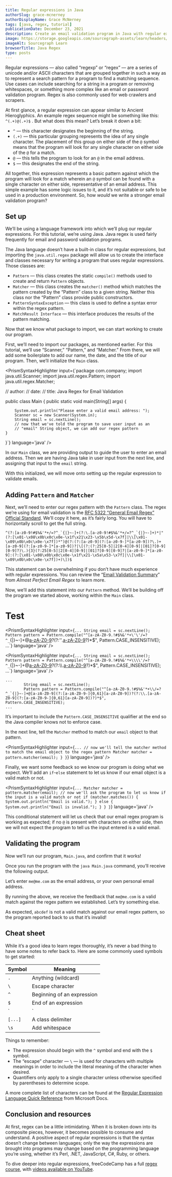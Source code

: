 ```yaml
---
title: Regular expressions in Java
authorSlug: grace-mcnerney
authorDisplayName: Grace McNerney
tags: [java, regex, tutorial]
publicationDate: December 23, 2021
description: Create an email validation program in Java with regular expressions
image: https://storage.googleapis.com/sourcegraph-assets/learn/headers/sourcegraph-learn-header-10.png
imageAlt: Sourcegraph Learn
browserTitle: Java Regex
type: posts
---
```


Regular expressions — also called “regexp” or “regex” — are a series of unicode and/or ASCII characters that are grouped together in such a way as to represent a search pattern for a program to find a matching sequence. Use cases can include searching for a string in a program or removing whitespaces, or something more complex like an email or password validation program. Regex is also commonly used for web crawlers and scrapers.

At first glance, a regular expression can appear similar to Ancient Hieroglyphics. An example regex sequence might be something like this: `^(.+)@(.+)$` . But what does this mean? Let’s break it down a bit:

* `^` — this character designates the beginning of the string.
* `(.+)` — this particular grouping represents the idea of any single character. The placement of this group on either side of the `@` symbol means that the program will look for any single character on either side of the `@` for a match.
* `@` — this tells the program to look for an `@` in the email address.
* `$` — this designates the end of the string.

All together, this expression represents a basic pattern against which the program will look for a match wherein an `@` symbol can be found with a single character on either side, representative of an email address. This simple example has some logic issues to it, and it’s not suitable or safe to be used in a production environment. So, how _would_ we write a stronger email validation program? 

## Set up

We’ll be using a language framework into which we’ll plug our regular expressions. For this tutorial, we’re using Java. Java regex is used fairly frequently for email and password validation programs. 

The Java language doesn’t have a built-in class for regular expressions, but importing the `java.util.regex` package will allow us to create the interface and classes necessary for writing a program that uses regular expressions. Those classes are:

* `Pattern` — this class creates the static `compile()` methods used to create and return `Pattern` objects.
* `Matcher` — this class creates the `matcher()` method which matches the pattern created by the “Pattern” class to a given string. Neither this class nor the “Pattern” class provide public constructors. 
* `PatternSyntaxException` — this class is used to define a syntax error within the regex pattern.
* `MatchResult Interface` — this interface produces the results of the pattern matching. 

Now that we know what package to import, we can start working to create our program. 

First, we’ll need to import our packages, as mentioned earlier. For this tutorial, we’ll use “Scanner,” “Pattern,” and “Matcher.” From there, we will add some boilerplate to add our name, the date, and the title of our program. Then, we’ll initialize the `Main` class. 

<PrismSyntaxHighlighter
input={`package com.company;
import java.util.Scanner;
import java.util.regex.Pattern;
import java.util.regex.Matcher;
 
// author: 
// date: 
// title: Java Regex for Email Validation
 
public class Main {
    public static void main(String[] args) {
 
        System.out.println("Please enter a valid email address: ");
        Scanner sc = new Scanner(System.in);
        String email = sc.nextLine();
        // now that we've told the program to save user input as an 
        // "email" String object, we can add our regex pattern
    }
}`}
language='java'
/>

In our `Main` class, we are providing output to guide the user to enter an email address. Then we are having Java take in user input from the next line, and assigning that input to the `email` string. 

With this initialized, we will move onto setting up the regular expression to validate emails.

## Adding `Pattern` and `Matcher`

Next, we’ll need to enter our regex pattern with the `Pattern` class. The regex we’re using for email validation is the [RFC 5322 “General Email Regex” Official Standard](https://www.ietf.org/rfc/rfc5322.txt). We’ll copy it here, as it’s fairly long. You will have to horizontally scroll to get the full string.

```
^(?:[a-z0-9!#$%&'*+/=?^_`{|}~-]+(?:\.[a-z0-9!#$%&'*+/=?^_`{|}~-]+)*|"(?:[\x01-\x08\x0b\x0c\x0e-\x1f\x21\x23-\x5b\x5d-\x7f]|\\[\x01-\x09\x0b\x0c\x0e-\x7f])*")@(?:(?:[a-z0-9](?:[a-z0-9-]*[a-z0-9])?\.)+[a-z0-9](?:[a-z0-9-]*[a-z0-9])?|\[(?:(?:25[0-5]|2[0-4][0-9]|[01]?[0-9][0-9]?)\.){3}(?:25[0-5]|2[0-4][0-9]|[01]?[0-9][0-9]?|[a-z0-9-]*[a-z0-9]:(?:[\x01-\x08\x0b\x0c\x0e-\x1f\x21-\x5a\x53-\x7f]|\\[\x01-\x09\x0b\x0c\x0e-\x7f])+)\])$
```

This statement can be overwhelming if you don’t have much experience with regular expressions. You can review the “[Email Validation Summary](https://emailregex.com/email-validation-summary/)” from _Almost Perfect Email Regex_ to learn more. 

Now, we’ll add this statement into our `Pattern` method. We’ll be building off the program we started above, working within the `Main` class.

# Test

<PrismSyntaxHighlighter
input={`...
        String email = sc.nextLine();
        Pattern pattern = Pattern.compile("^[a-zA-Z0-9.!#$%&'*+\'\'/=?^_`{|}~-]+@[a-zA-Z0-9](?:[a-zA-Z0-9-]{0,61}[a-zA-Z0-9])?(?:\'\'.[a-zA-Z0-9](?:[a-zA-Z0-9-]{0,61}[a-zA-Z0-9])?)*$", Pattern.CASE_INSENSITIVE);
...`}
language='java'
/>

<PrismSyntaxHighlighter
input={`...
        String email = sc.nextLine();
        Pattern pattern = Pattern.compile("^[a-zA-Z0-9.!#$%&'*+\\\\'/=?^_`{|}~-]+@[a-zA-Z0-9](?:[a-zA-Z0-9-]{0,61}[a-zA-Z0-9])?(?:\\\\.[a-zA-Z0-9](?:[a-zA-Z0-9-]{0,61}[a-zA-Z0-9])?)*$", Pattern.CASE_INSENSITIVE);
...`}
language='java'
/>

```
...
        String email = sc.nextLine();
        Pattern pattern = Pattern.compile("^[a-zA-Z0-9.!#$%&'*+\\/=?^_`{|}~-]+@[a-zA-Z0-9](?:[a-zA-Z0-9-]{0,61}[a-zA-Z0-9])?(?:\\.[a-zA-Z0-9](?:[a-zA-Z0-9-]{0,61}[a-zA-Z0-9])?)*$", Pattern.CASE_INSENSITIVE);
...
```

It’s important to include the `Pattern.CASE_INSENSITIVE` qualifier at the end so the Java compiler knows not to enforce case. 

In the next line, tell the `Matcher` method to match our `email` object to that pattern.

<PrismSyntaxHighlighter
input={`...
        // now we'll tell the matcher method to match the email object to the regex pattern
        Matcher matcher = pattern.matcher(email);
    }
}`}
language='java'
/>

Finally, we want some feedback so we know our program is doing what we expect. We’ll add an `if`-`else` statement to let us know if our email object is a valid match or not. 

<PrismSyntaxHighlighter
input={`...
        Matcher matcher = pattern.matcher(email);
        // now we'll ask the program to let us know if the input is a valid match or not
        if (matcher.matches()) {
            System.out.println("Email is valid.");
        } else {
            System.out.println("Email is invalid.");
        }
    }
}`}
language='java'
/>

This conditional statement will let us check that our email regex program is working as expected; if no `@` is present with characters on either side, then we will not expect the program to tell us the input entered is a valid email.

## Validating the program

Now we’ll run our program, `Main.java`, and confirm that it works! 

Once you run the program with the `java Main.java` command, you’ll receive the following output.

<Highlighter
input='Please enter a valid email address: '
/>

Let’s enter `me@me.com` as the email address, or your own personal email address.

<PrismSyntaxHighlighter
input='Please enter a valid email address:
me@me.com
Email is valid.'  
language='bash'
matcher='me@me.com'
/>

By running the above, we receive the feedback that `me@me.com` is a valid match against the regex pattern we established. Let’s try something else.

<PrismSyntaxHighlighter
input='Please enter a valid email address:
abcdef
Email is invalid..'  
language='bash'
matcher='abcdef'
/>

As expected, `abcdef` is not a valid match against our email regex pattern, so the program reported back to us that it’s invalid!

## Cheat sheet

While it’s a good idea to learn regex thoroughly, it’s never a bad thing to have some notes to refer back to. Here are some commonly used symbols to get started:

| Symbol | Meaning                               |
|-----------|----------------------------------|
| `.`          | Anything (wildcard)            |
| `\`          | Escape character                  |
| `^`         | Beginning of an expression |
| `$`         | End of an expression           | 
| `|`          | "or"                                     |
| `[...]`     | A class delimiter                 |
| `\s`       | Add whitespace                    |


Things to remember:

* The expression should begin with the `^` symbol and end with the `$` symbol.
* The “escape” character — `\` — is used for characters with multiple meanings in order to include the literal meaning of the character when desired.
* Quantifiers only apply to a single character unless otherwise specified by parentheses to determine scope.

A more complete list of characters can be found at the [Regular Expression Language Quick Reference](https://docs.microsoft.com/en-us/dotnet/standard/base-types/regular-expression-language-quick-reference) from Microsoft Docs.

## Conclusion and resources

At first, regex can be a little intimidating. When it is broken down into its composite pieces, however, it becomes possible to consume and understand. A positive aspect of regular expressions is that the syntax doesn’t change between languages; only the way the expressions are brought into programs may change based on the programming language you’re using, whether it’s Perl, .NET, JavaScript, C#, Ruby, or others.

To dive deeper into regular expressions, freeCodeCamp has a full [regex course](https://www.freecodecamp.org/learn/javascript-algorithms-and-data-structures/regular-expressions/), with [videos available on YouTube](https://www.youtube.com/watch?v=ZfQFUJhPqMM). 


